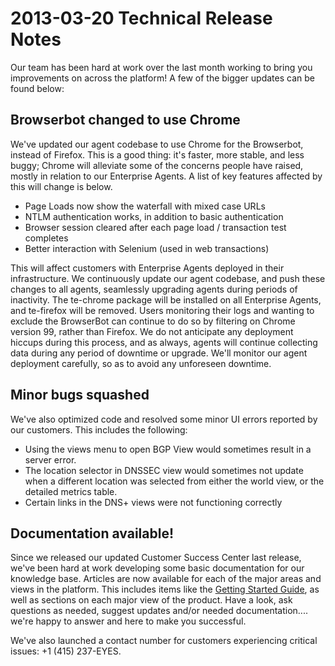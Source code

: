 # 2013-03-20 Technical Release Notes

Our team has been hard at work over the last month working to bring you improvements on across the platform!  A few of the bigger updates can be found below:

## Browserbot changed to use Chrome

We've updated our agent codebase to use Chrome for the Browserbot, instead of Firefox.  This is a good thing: it's faster, more stable, and less buggy; Chrome will alleviate some of the concerns people have raised, mostly in relation to our Enterprise Agents.  A list of key features affected by this will change is below.

* Page Loads now show the waterfall with mixed case URLs
* NTLM authentication works, in addition to basic authentication
* Browser session cleared after each page load / transaction test completes
* Better interaction with Selenium \(used in web transactions\)

This will affect customers with Enterprise Agents deployed in their infrastructure.  We continuously update our agent codebase, and push these changes to all agents, seamlessly upgrading agents during periods of inactivity.  The te-chrome package will be installed on all Enterprise Agents, and te-firefox will be removed.  Users monitoring their logs and wanting to exclude the BrowserBot can continue to do so by filtering on Chrome version 99, rather than Firefox.  We do not anticipate any deployment hiccups during this process, and as always, agents will continue collecting data during any period of downtime or upgrade.  We'll monitor our agent deployment carefully, so as to avoid any unforeseen downtime.

## Minor bugs squashed

We've also optimized code and resolved some minor UI errors reported by our customers. This includes the following:

* Using the views menu to open BGP View would sometimes result in a server error.
* The location selector in DNSSEC view would sometimes not update when a different location was selected from either the world view, or the detailed metrics table.
* Certain links in the DNS+ views were not functioning correctly

## Documentation available!

Since we released our updated Customer Success Center last release, we've been hard at work developing some basic documentation for our knowledge base.  Articles are now available for each of the major areas and views in the platform.  This includes items like the [Getting Started Guide](https://success.thousandeyes.com/ViewArticle?articleIdParam=kA0E0000000CmmaKAC), as well as sections on each major view of the product.  Have a look, ask questions as needed, suggest updates and/or needed documentation.... we're happy to answer and here to make you successful.

We've also launched a contact number for customers experiencing critical issues: +1 \(415\) 237-EYES.

